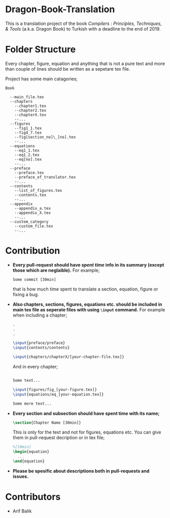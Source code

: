 # Dragon-Book-Translation
This is a translation project of the book *Compilers : Principles, Techniques, & Tools* (a.k.a. Dragon Book) to Turkish with a deadline to the end of 2019.

# Folder Structure

Every chapter, figure, equation and anything that is not a pure text and more than couple of lines should be written as a sepetare tex file. 

Project has some main catagories;
```
Book

  --main_file.tex
  --chapters
    --chapter1.tex
    --chapter2.tex
    --chapterX.tex
    --...
  --figures
    --fig1_1.tex
    --fig4_7.tex
    --fig[section_no]\_[no].tex
    --...
  --equations
    --eq1_1.tex
    --eq1_2.tex
    --eq[no].tex
    --...
  --preface
    --preface.tex
    --preface_of_translator.tex
    --...
  --contents
    --list_of_figures.tex
    --contents.tex
    --...
  --appendix
    --appendix_a.tex
    --appendix_X.tex
    --...
  --custom_category
    --custom_file.tex
    --...

```


# Contribution
- **Every pull-request should have *spent time* info in its summary (except those which are neglaible).** For example;

  ``` Some commit [30min] ```

  that is how much time spent to translate a section, equation, figure or fixing a bug.

- **Also chapters, sections, figures, equations etc. should be included in main tex file as seperate files with using `\input` command.** For example when including a chapter;

  ```tex
  .
  .
  .

  \input{preface/preface}
  \input{contents/contents}

  \input{chapters/chapterX/[your-chapter-file.tex]}

  ```

  And in every chapter;
  ```tex 

  Some text...

  \input{figures/fig_[your-figure.tex]}
  \input{equations/eq_[your-equation.tex]}

  Some more text...

  ```
- **Every section and subsection should have spent time with its name;**
  ```tex 
  \section{Chapter Name [30min]}
  ```
  This is only for the text and not for figures, equations etc. You can give them in pull-request decription or in tex file;
  ```tex 
  %[10min]
  \begin{equation}
    ...
  \end{equation}
  ```
- **Please be spesific about descriptions both in pull-requests and issues.**

# Contributors

- Arif Balik

